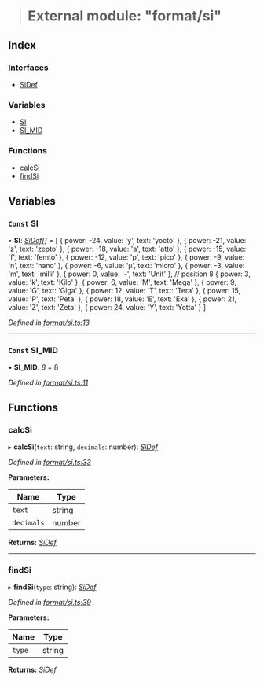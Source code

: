 > # External module: "format/si"

## Index

### Interfaces

* [SiDef](../interfaces/_format_si_.sidef.md)

### Variables

* [SI](_format_si_.md#const-si)
* [SI_MID](_format_si_.md#const-si_mid)

### Functions

* [calcSi](_format_si_.md#calcsi)
* [findSi](_format_si_.md#findsi)

## Variables

### `Const` SI

• **SI**: *[SiDef](../interfaces/_format_si_.sidef.md)[]* =  [
  { power: -24, value: 'y', text: 'yocto' },
  { power: -21, value: 'z', text: 'zepto' },
  { power: -18, value: 'a', text: 'atto' },
  { power: -15, value: 'f', text: 'femto' },
  { power: -12, value: 'p', text: 'pico' },
  { power: -9, value: 'n', text: 'nano' },
  { power: -6, value: 'µ', text: 'micro' },
  { power: -3, value: 'm', text: 'milli' },
  { power: 0, value: '-', text: 'Unit' }, // position 8
  { power: 3, value: 'k', text: 'Kilo' },
  { power: 6, value: 'M', text: 'Mega' },
  { power: 9, value: 'G', text: 'Giga' },
  { power: 12, value: 'T', text: 'Tera' },
  { power: 15, value: 'P', text: 'Peta' },
  { power: 18, value: 'E', text: 'Exa' },
  { power: 21, value: 'Z', text: 'Zeta' },
  { power: 24, value: 'Y', text: 'Yotta' }
]

*Defined in [format/si.ts:13](https://github.com/polkadot-js/common/blob/9a4938b/packages/util/src/format/si.ts#L13)*

___

### `Const` SI_MID

• **SI_MID**: *8* = 8

*Defined in [format/si.ts:11](https://github.com/polkadot-js/common/blob/9a4938b/packages/util/src/format/si.ts#L11)*

## Functions

###  calcSi

▸ **calcSi**(`text`: string, `decimals`: number): *[SiDef](../interfaces/_format_si_.sidef.md)*

*Defined in [format/si.ts:33](https://github.com/polkadot-js/common/blob/9a4938b/packages/util/src/format/si.ts#L33)*

**Parameters:**

Name | Type |
------ | ------ |
`text` | string |
`decimals` | number |

**Returns:** *[SiDef](../interfaces/_format_si_.sidef.md)*

___

###  findSi

▸ **findSi**(`type`: string): *[SiDef](../interfaces/_format_si_.sidef.md)*

*Defined in [format/si.ts:39](https://github.com/polkadot-js/common/blob/9a4938b/packages/util/src/format/si.ts#L39)*

**Parameters:**

Name | Type |
------ | ------ |
`type` | string |

**Returns:** *[SiDef](../interfaces/_format_si_.sidef.md)*